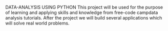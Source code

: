 DATA-ANALYSIS USING PYTHON
This project will be used for the purpose of learning and applying skills and knowledge from free-code campdata analysis tutorials. 
After the project we will build several applications which will solve real world problems.
